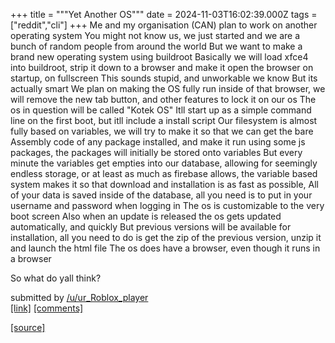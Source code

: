 +++
title = """Yet Another OS"""
date = 2024-11-03T16:02:39.000Z
tags = ["reddit","cli"]
+++
Me and my organisation (CAN) plan to work on another operating system You might not know us, we just started and we are a bunch of random people from around the world But we want to make a brand new operating system using buildroot Basically we will load xfce4 into buildroot, strip it down to a browser and make it open the browser on startup, on fullscreen This sounds stupid, and unworkable we know But its actually smart We plan on making the OS fully run inside of that browser, we will remove the new tab button, and other features to lock it on our os The os in question will be called "Kotek OS" Itll start up as a simple command line on the first boot, but itll include a install script Our filesystem is almost fully based on variables, we will try to make it so that we can get the bare Assembly code of any package installed, and make it run using some js packages, the packages will initially be stored onto variables But every minute the variables get empties into our database, allowing for seemingly endless storage, or at least as much as firebase allows, the variable based system makes it so that download and installation is as fast as possible, All of your data is saved inside of the database, all you need is to put in your username and password when logging in The os is customizable to the very boot screen Also when an update is released the os gets updated automatically, and quickly But previous versions will be available for installation, all you need to do is get the zip of the previous version, unzip it and launch the html file The os does have a browser, even though it runs in a browser

So what do yall think?

submitted by [/u/ur\_Roblox\_player](https://www.reddit.com/user/ur_Roblox_player)  
[\[link\]](https://www.reddit.com/r/commandline/comments/1giq6lb/yet_another_os/) [\[comments\]](https://www.reddit.com/r/commandline/comments/1giq6lb/yet_another_os/)

[[source]](https://www.reddit.com/r/commandline/comments/1giq6lb/yet_another_os/)

